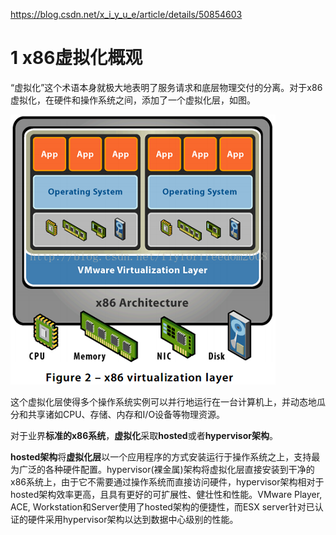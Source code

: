 https://blog.csdn.net/x_i_y_u_e/article/details/50854603

# 1 x86虚拟化概观

“虚拟化”这个术语本身就极大地表明了服务请求和底层物理交付的分离。对于x86虚拟化，在硬件和操作系统之间，添加了一个虚拟化层，如图。

![config](./images/1.png)

这个虚拟化层使得多个操作系统实例可以并行地运行在一台计算机上，并动态地瓜分和共享诸如CPU、存储、内存和I/O设备等物理资源。

对于业界**标准的x86系统**，**虚拟化**采取**hosted**或者**hypervisor架构**。

**hosted架构**将**虚拟化层**以一个应用程序的方式安装运行于操作系统之上，支持最为广泛的各种硬件配置。hypervisor(裸金属)架构将虚拟化层直接安装到干净的x86系统上，由于它不需要通过操作系统而直接访问硬件，hypervisor架构相对于hosted架构效率更高，且具有更好的可扩展性、健壮性和性能。VMware Player, ACE, Workstation和Server使用了hosted架构的便捷性，而ESX server针对已认证的硬件采用hypervisor架构以达到数据中心级别的性能。



